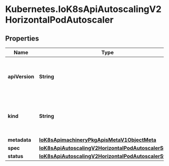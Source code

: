 # Kubernetes.IoK8sApiAutoscalingV2HorizontalPodAutoscaler

## Properties

Name | Type | Description | Notes
------------ | ------------- | ------------- | -------------
**apiVersion** | **String** | APIVersion defines the versioned schema of this representation of an object. Servers should convert recognized schemas to the latest internal value, and may reject unrecognized values. More info: https://git.k8s.io/community/contributors/devel/sig-architecture/api-conventions.md#resources | [optional] 
**kind** | **String** | Kind is a string value representing the REST resource this object represents. Servers may infer this from the endpoint the client submits requests to. Cannot be updated. In CamelCase. More info: https://git.k8s.io/community/contributors/devel/sig-architecture/api-conventions.md#types-kinds | [optional] 
**metadata** | [**IoK8sApimachineryPkgApisMetaV1ObjectMeta**](IoK8sApimachineryPkgApisMetaV1ObjectMeta.md) |  | [optional] 
**spec** | [**IoK8sApiAutoscalingV2HorizontalPodAutoscalerSpec**](IoK8sApiAutoscalingV2HorizontalPodAutoscalerSpec.md) |  | [optional] 
**status** | [**IoK8sApiAutoscalingV2HorizontalPodAutoscalerStatus**](IoK8sApiAutoscalingV2HorizontalPodAutoscalerStatus.md) |  | [optional] 


